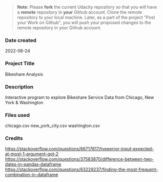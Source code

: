 >**Note**: Please **fork** the current Udacity repository so that you will have a **remote** repository in **your** Github account. Clone the remote repository to your local machine. Later, as a part of the project "Post your Work on Github", you will push your proposed changes to the remote repository in your Github account.

### Date created
2022-06-24

### Project Title
Bikeshare Analysis

### Description
Interactive program to explore Bikeshare Service Data from Chicago, New York & Washington

### Files used
chicago.csv
new_york_city.csv
washington.csv

### Credits
https://stackoverflow.com/questions/66717617/typeerror-input-expected-at-most-1-argument-got-2
https://stackoverflow.com/questions/37583870/difference-between-two-dates-in-pandas-dataframe
https://stackoverflow.com/questions/63229237/finding-the-most-frequent-combination-in-dataframe
